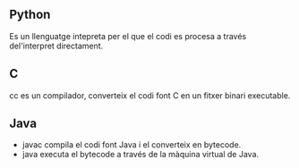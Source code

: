 ## Python
Es un llenguatge intepreta per el que el codi es procesa a través del'interpret directament.

## C
cc es un compilador, converteix el codi font C en un fitxer binari executable.

## Java
* javac compila el codi font Java i el converteix en bytecode.
* java executa el bytecode a través de la màquina virtual de Java.

